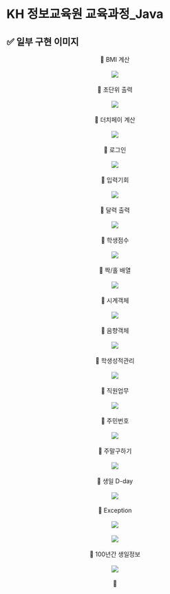 # KH 정보교육원 교육과정_Java

## ✅ 일부 구현 이미지


<div align="center">
 <div>🔶 BMI 계산</div><br>
 <img src="https://user-images.githubusercontent.com/115056845/235284507-1ad6904c-41e0-4ca7-a9e5-f8417fb29ade.gif">
</div><br>
<div align="center">
 <div>🔶 초단위 출력</div><br>
 <img src="https://user-images.githubusercontent.com/115056845/235284721-43f63409-d1af-43b8-9daf-73171900f5b9.gif">
</div><br>
<div align="center">
 <div>🔶 더치페이 계산</div><br>
 <img src="https://user-images.githubusercontent.com/115056845/235284854-6b92e876-0d74-4e1d-a516-2965984f12f5.gif">
</div><br>
<div align="center">
 <div>🔶 로그인</div><br>
 <img src="https://user-images.githubusercontent.com/115056845/235287531-6509051d-07ae-49d5-b01d-5d8e52216f94.gif">
</div><br>
<div align="center">
 <div>🔶 입력기회</div><br>
 <img src="https://user-images.githubusercontent.com/115056845/235285137-6254dbb3-47f6-4228-8be0-5ab4ebed5c82.gif">
</div><br>
<div align="center">
 <div>🔶 달력 출력</div><br>
 <img src="https://user-images.githubusercontent.com/115056845/235285255-16d4a567-11eb-4522-bce2-a4e84e62b9fe.gif">
</div><br>
<div align="center">
 <div>🔶 학생점수</div><br>
 <img src="https://user-images.githubusercontent.com/115056845/235285340-6e761c81-9e4a-4cd5-b2d1-117d333b39cf.gif">
</div><br>
<div align="center">
 <div>🔶 짝/홀 배열</div><br>
 <img src="https://user-images.githubusercontent.com/115056845/235285435-61e61439-0200-45c3-8f94-aa1df13c0ac6.gif">
</div><br>
<div align="center">
 <div>🔶 시계객체</div><br>
 <img src="https://user-images.githubusercontent.com/115056845/235285499-a33759c3-166f-4e95-89cb-5afd294daa7c.gif">
</div><br>
<div align="center">
 <div>🔶 음향객체</div><br>
 <img src="https://user-images.githubusercontent.com/115056845/235287691-8f1a5e78-64e3-4c81-8775-0ef78fb3cd70.gif">
</div><br>
<div align="center">
 <div>🔶 학생성적관리</div><br>
 <img src="https://user-images.githubusercontent.com/115056845/235285770-869a451e-2516-4113-a485-027ea96553d4.gif">
</div><br>
<div align="center">
 <div>🔶 직원업무</div><br>
 <img src="https://user-images.githubusercontent.com/115056845/235285908-3edd36f3-51e4-4beb-82e3-2c35c318184a.gif">
</div><br>
<div align="center">
 <div>🔶 주민번호</div><br>
 <img src="https://user-images.githubusercontent.com/115056845/235286216-ebc57682-4315-4124-ad87-92996e044817.gif">
</div><br>
<div align="center">
 <div>🔶 주말구하기</div><br>
 <img src="https://user-images.githubusercontent.com/115056845/235286274-5c04640e-a754-46e8-b6a1-d2e0766e94c3.gif">
</div><br>
<div align="center">
 <div>🔶 생일 D-day</div><br>
 <img src="https://user-images.githubusercontent.com/115056845/235286326-77f38ca5-d687-4dc7-a3cb-a964bfe6d8d7.gif">
</div><br>
<div align="center">
 <div>🔶 Exception</div><br>
 <img src="https://user-images.githubusercontent.com/115056845/235286537-99e34038-9c06-48f4-ba53-37cc16ac8cca.gif"><br><br>
 <img src="https://user-images.githubusercontent.com/115056845/235286644-a0f3b378-fe83-4f22-a9b0-4c197a353661.gif">
</div><br>
<div align="center">
 <div>🔶 100년간 생일정보</div><br>
 <img src="https://user-images.githubusercontent.com/115056845/235287289-42cd6458-d915-4e22-bfbf-962155c60227.gif">
</div><br>
<div align="center">
 <div>🔶  </div><br>
 <img src="">
</div><br>

